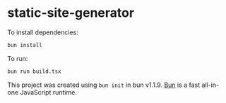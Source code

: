 # static-site-generator

To install dependencies:

```bash
bun install
```

To run:

```bash
bun run build.tsx
```

This project was created using `bun init` in bun v1.1.9. [Bun](https://bun.sh) is a fast all-in-one JavaScript runtime.
